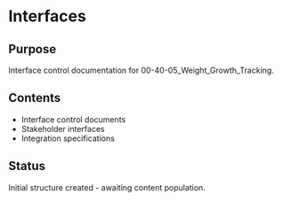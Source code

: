 # Interfaces

## Purpose
Interface control documentation for 00-40-05_Weight_Growth_Tracking.

## Contents
- Interface control documents
- Stakeholder interfaces
- Integration specifications

## Status
Initial structure created - awaiting content population.
